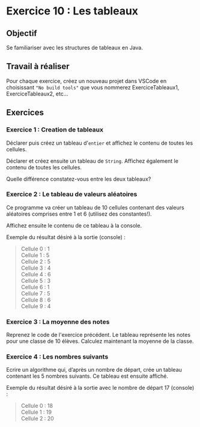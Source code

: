 # Exercice 10 : Les tableaux

## Objectif
Se familiariser avec les structures de tableaux en Java.

## Travail à réaliser
Pour chaque exercice, créez un nouveau projet dans VSCode en choisissant `"No build tools"` que vous nommerez ExerciceTableaux1, ExerciceTableaux2, etc…

## Exercices

### Exercice 1 : Creation de tableaux
Déclarer puis créez un tableau d'`entier` et affichez le contenu de toutes les cellules. 

Déclarer et créez ensuite un tableau de `String`. Affichez également le contenu de toutes les cellules. 

Quelle différence constatez-vous entre les deux tableaux? 

### Exercice 2 : Le tableau de valeurs aléatoires 
Ce programme va créer un tableau de 10 cellules contenant des valeurs aléatoires comprises entre 1 et 6 (utilisez des constantes!).  

Affichez ensuite le contenu de ce tableau à la console.  

Exemple du résultat désiré à la sortie (console) : 

>Cellule 0 : 1 <br>
>Cellule 1 : 5 <br>
>Cellule 2 : 5 <br>
>Cellule 3 : 4 <br>
>Cellule 4 : 6 <br>
>Cellule 5 : 3 <br>
>Cellule 6 : 1 <br>
>Cellule 7 : 5 <br>
>Cellule 8 : 6 <br>
>Cellule 9 : 4 <br>

### Exercice 3 : La moyenne des notes 
Reprenez le code de l'exercice précédent. Le tableau représente les notes pour une classe de 10 élèves. Calculez maintenant la moyenne de la classe. 

### Exercice 4 : Les nombres suivants 
Ecrire un algorithme qui, d’après un nombre de départ, crée un tableau contenant les 5 nombres suivants. Ce tableau est ensuite affiché.  

Exemple du résultat désiré à la sortie avec le nombre de départ 17 (console) : 

>Cellule 0 : 18 <br>
>Cellule 1 : 19 <br>
>Cellule 2 : 20 <br>